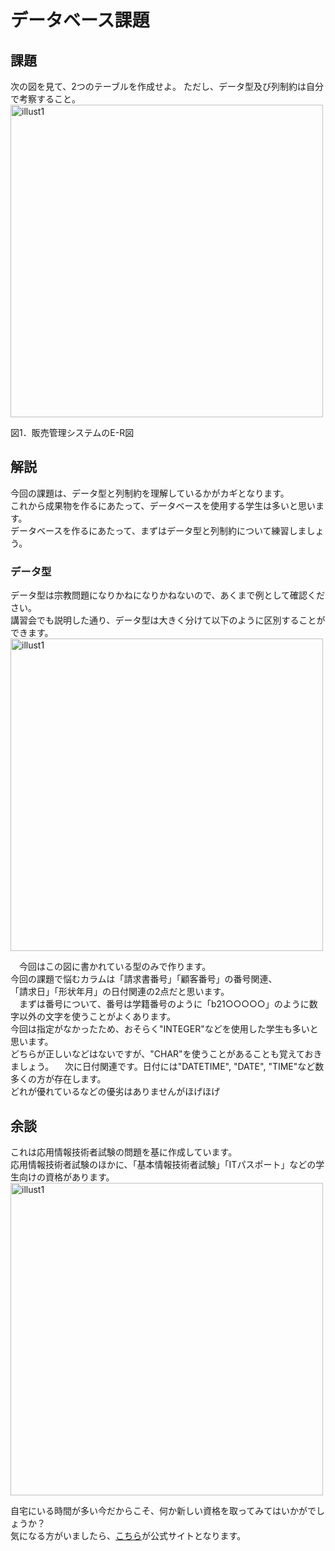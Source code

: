 # データベース課題
## 課題
次の図を見て、2つのテーブルを作成せよ。
ただし、データ型及び列制約は自分で考察すること。    
<img width="500" alt="illust1" src="https://github.com/Cist-ProjectMember/ProjectMemberDocuments/blob/master/2020s/supplement/database/image/%E5%9B%B310%20(2).png">

図1．販売管理システムのE-R図

## 解説
今回の課題は、データ型と列制約を理解しているかがカギとなります。  
これから成果物を作るにあたって、データベースを使用する学生は多いと思います。  
データベースを作るにあたって、まずはデータ型と列制約について練習しましょう。  

### データ型
データ型は宗教問題になりかねになりかねないので、あくまで例として確認ください。  
講習会でも説明した通り、データ型は大きく分けて以下のように区別することができます。  
<a href="https://github.com/Cist-ProjectMember/ProjectMemberDocuments/blob/master/2020s/course/lectures/lecture06.md"><img width="500" alt="illust1" src="https://github.com/Cist-ProjectMember/ProjectMemberDocuments/blob/master/2020s/supplement/database/image/%E5%9B%B33.png"></a>

　今回はこの図に書かれている型のみで作ります。  
今回の課題で悩むカラムは「請求書番号」「顧客番号」の番号関連、  
「請求日」「形状年月」の日付関連の2点だと思います。  
　まずは番号について、番号は学籍番号のように「b21○○○○○」のように数字以外の文字を使うことがよくあります。  
今回は指定がなかったため、おそらく"INTEGER"などを使用した学生も多いと思います。  
どちらが正しいなどはないですが、"CHAR"を使うことがあることも覚えておきましょう。
　次に日付関連です。日付には"DATETIME", "DATE", "TIME"など数多くの方が存在します。  
どれが優れているなどの優劣はありませんがほげほげ

## 余談
これは応用情報技術者試験の問題を基に作成しています。  
応用情報技術者試験のほかに、「基本情報技術者試験」「ITパスポート」などの学生向けの資格があります。
<img width="500" alt="illust1" src="https://github.com/Cist-ProjectMember/ProjectMemberDocuments/blob/master/2020s/supplement/database/image/%E5%9B%B311.png">

自宅にいる時間が多い今だからこそ、何か新しい資格を取ってみてはいかがでしょうか？  
気になる方がいましたら、[こちら](https://www.jitec.ipa.go.jp/1_11seido/seido_gaiyo.html)が公式サイトとなります。
